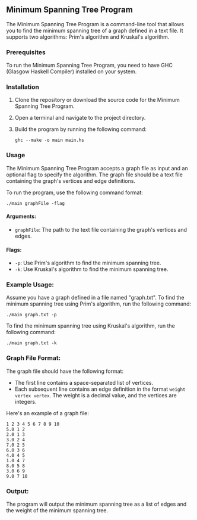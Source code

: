 ## Minimum Spanning Tree Program

The Minimum Spanning Tree Program is a command-line tool that allows you to find the minimum spanning tree of a graph defined in a text file. It supports two algorithms: Prim's algorithm and Kruskal's algorithm.

### Prerequisites

To run the Minimum Spanning Tree Program, you need to have GHC (Glasgow Haskell Compiler) installed on your system.

### Installation

1. Clone the repository or download the source code for the Minimum Spanning Tree Program.

2. Open a terminal and navigate to the project directory.

3. Build the program by running the following command:
   ```
   ghc --make -o main main.hs
   ```

### Usage

The Minimum Spanning Tree Program accepts a graph file as input and an optional flag to specify the algorithm. The graph file should be a text file containing the graph's vertices and edge definitions.

To run the program, use the following command format:
```
./main graphFile -flag
```

#### Arguments:

- `graphFile`: The path to the text file containing the graph's vertices and edges.

#### Flags:

- `-p`: Use Prim's algorithm to find the minimum spanning tree.
- `-k`: Use Kruskal's algorithm to find the minimum spanning tree.

### Example Usage:

Assume you have a graph defined in a file named "graph.txt". To find the minimum spanning tree using Prim's algorithm, run the following command:
```
./main graph.txt -p
```

To find the minimum spanning tree using Kruskal's algorithm, run the following command:
```
./main graph.txt -k
```

### Graph File Format:

The graph file should have the following format:

- The first line contains a space-separated list of vertices.
- Each subsequent line contains an edge definition in the format `weight vertex vertex`. The weight is a decimal value, and the vertices are integers.

Here's an example of a graph file:
```
1 2 3 4 5 6 7 8 9 10
5.0 1 2
2.0 1 3
3.0 2 4
7.0 2 5
6.0 3 6
4.0 4 5
1.0 4 7
8.0 5 8
3.0 6 9
9.0 7 10
```

### Output:

The program will output the minimum spanning tree as a list of edges and the weight of the minimum spanning tree.